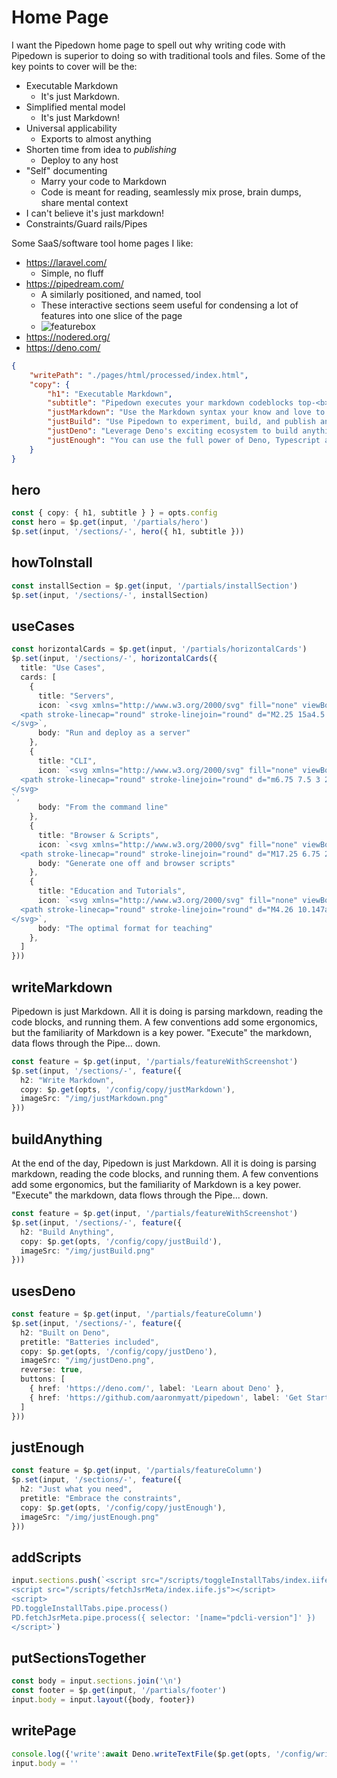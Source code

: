 # Home Page

I want the Pipedown home page to spell out why writing code with Pipedown is superior to doing so with traditional tools and files. Some of the key points to cover will be the:
- Executable Markdown
  - It's just Markdown.
- Simplified mental model
  - It's just Markdown!
- Universal applicability
  - Exports to almost anything
- Shorten time from idea to _publishing_
  - Deploy to any host
- "Self" documenting
  - Marry your code to Markdown
  - Code is meant for reading, seamlessly mix prose, brain dumps, share mental context
- I can't believe it's just markdown!
- Constraints/Guard rails/Pipes




Some SaaS/software tool home pages I like:
- https://laravel.com/
  - Simple, no fluff
- https://pipedream.com/
  - A similarly positioned, and named, tool
  - These interactive sections seem useful for condensing a lot of features into one slice of the page
  - ![featurebox](../../img/featurebox.png)
- https://nodered.org/
- https://deno.com/

```json
{
    "writePath": "./pages/html/processed/index.html",
    "copy": {
        "h1": "Executable Markdown",
        "subtitle": "Pipedown executes your markdown codeblocks top-<b>down</b>, turning your markdown into general purpose <b>executable</b> pipelines",
        "justMarkdown": "Use the Markdown syntax your know and love to expressively describe, document and teach your ideas.",
        "justBuild": "Use Pipedown to experiment, build, and publish any idea. From standalone scripts to serving websites, Pipedown will adapt to your needs.",
        "justDeno": "Leverage Deno's exciting ecosystem to build anything you can imagine. Pipedown is just Markdown, but with super (Deno) powers.",
        "justEnough": "You can use the full power of Deno, Typescript and WebAssembly <i>within</i> Pipedown codeblocks. <br/><br/> Pipedown handles the communication between codeblocks, and understands a few carefully crafted conventions to interpret your markdown and make writing code as simple as prose."
    }
}
```

## hero
```ts
const { copy: { h1, subtitle } } = opts.config
const hero = $p.get(input, '/partials/hero')
$p.set(input, '/sections/-', hero({ h1, subtitle }))
```

## howToInstall
```ts
const installSection = $p.get(input, '/partials/installSection')
$p.set(input, '/sections/-', installSection)
```

## useCases
```ts
const horizontalCards = $p.get(input, '/partials/horizontalCards')
$p.set(input, '/sections/-', horizontalCards({
  title: "Use Cases",
  cards: [
    {
      title: "Servers",
      icon: `<svg xmlns="http://www.w3.org/2000/svg" fill="none" viewBox="0 0 24 24" stroke-width="1.5" stroke="currentColor" class="w-6 h-6">
  <path stroke-linecap="round" stroke-linejoin="round" d="M2.25 15a4.5 4.5 0 0 0 4.5 4.5H18a3.75 3.75 0 0 0 1.332-7.257 3 3 0 0 0-3.758-3.848 5.25 5.25 0 0 0-10.233 2.33A4.502 4.502 0 0 0 2.25 15Z" />
</svg>`,
      body: "Run and deploy as a server"
    },
    {
      title: "CLI",
      icon: `<svg xmlns="http://www.w3.org/2000/svg" fill="none" viewBox="0 0 24 24" stroke-width="1.5" stroke="currentColor" class="w-6 h-6">
  <path stroke-linecap="round" stroke-linejoin="round" d="m6.75 7.5 3 2.25-3 2.25m4.5 0h3m-9 8.25h13.5A2.25 2.25 0 0 0 21 18V6a2.25 2.25 0 0 0-2.25-2.25H5.25A2.25 2.25 0 0 0 3 6v12a2.25 2.25 0 0 0 2.25 2.25Z" />
</svg>
`,
      body: "From the command line"
    },
    {
      title: "Browser & Scripts",
      icon: `<svg xmlns="http://www.w3.org/2000/svg" fill="none" viewBox="0 0 24 24" stroke-width="1.5" stroke="currentColor" class="w-6 h-6">
  <path stroke-linecap="round" stroke-linejoin="round" d="M17.25 6.75 22.5 12l-5.25 5.25m-10.5 0L1.5 12l5.25-5.25m7.5-3-4.5 16.5" /></svg>`,
      body: "Generate one off and browser scripts"
    },
    {
      title: "Education and Tutorials",
      icon: `<svg xmlns="http://www.w3.org/2000/svg" fill="none" viewBox="0 0 24 24" stroke-width="1.5" stroke="currentColor" class="w-6 h-6">
  <path stroke-linecap="round" stroke-linejoin="round" d="M4.26 10.147a60.438 60.438 0 0 0-.491 6.347A48.62 48.62 0 0 1 12 20.904a48.62 48.62 0 0 1 8.232-4.41 60.46 60.46 0 0 0-.491-6.347m-15.482 0a50.636 50.636 0 0 0-2.658-.813A59.906 59.906 0 0 1 12 3.493a59.903 59.903 0 0 1 10.399 5.84c-.896.248-1.783.52-2.658.814m-15.482 0A50.717 50.717 0 0 1 12 13.489a50.702 50.702 0 0 1 7.74-3.342M6.75 15a.75.75 0 1 0 0-1.5.75.75 0 0 0 0 1.5Zm0 0v-3.675A55.378 55.378 0 0 1 12 8.443m-7.007 11.55A5.981 5.981 0 0 0 6.75 15.75v-1.5" />
</svg>`,
      body: "The optimal format for teaching"
    },
  ]
}))
```


## writeMarkdown
Pipedown is just Markdown. All it is doing is parsing markdown, reading the code blocks, and running them. A few conventions add some ergonomics, but the familiarity of Markdown is a key power. "Execute" the markdown, data flows through the Pipe... down.

```ts
const feature = $p.get(input, '/partials/featureWithScreenshot')
$p.set(input, '/sections/-', feature({
  h2: "Write Markdown",
  copy: $p.get(opts, '/config/copy/justMarkdown'),
  imageSrc: "/img/justMarkdown.png"
}))
```

## buildAnything
At the end of the day, Pipedown is just Markdown. All it is doing is parsing markdown, reading the code blocks, and running them. A few conventions add some ergonomics, but the familiarity of Markdown is a key power. "Execute" the markdown, data flows through the Pipe... down.

```ts
const feature = $p.get(input, '/partials/featureWithScreenshot')
$p.set(input, '/sections/-', feature({
  h2: "Build Anything",
  copy: $p.get(opts, '/config/copy/justBuild'),
  imageSrc: "/img/justBuild.png"
}))
```

## usesDeno
```ts
const feature = $p.get(input, '/partials/featureColumn')
$p.set(input, '/sections/-', feature({
  h2: "Built on Deno",
  pretitle: "Batteries included",
  copy: $p.get(opts, '/config/copy/justDeno'),
  imageSrc: "/img/justDeno.png",
  reverse: true,
  buttons: [
    { href: 'https://deno.com/', label: 'Learn about Deno' },
    { href: 'https://github.com/aaronmyatt/pipedown', label: 'Get Started' }
  ]
}))
```

## justEnough
```ts
const feature = $p.get(input, '/partials/featureColumn')
$p.set(input, '/sections/-', feature({
  h2: "Just what you need",
  pretitle: "Embrace the constraints",
  copy: $p.get(opts, '/config/copy/justEnough'),
  imageSrc: "/img/justEnough.png"
}))
```

## addScripts
```ts
input.sections.push(`<script src="/scripts/toggleInstallTabs/index.iife.js"></script>
<script src="/scripts/fetchJsrMeta/index.iife.js"></script>
<script>
PD.toggleInstallTabs.pipe.process()
PD.fetchJsrMeta.pipe.process({ selector: '[name="pdcli-version"]' })
</script>`)
```

## putSectionsTogether
```ts
const body = input.sections.join('\n')
const footer = $p.get(input, '/partials/footer')
input.body = input.layout({body, footer})
```

## writePage
```ts
console.log({'write':await Deno.writeTextFile($p.get(opts, '/config/writePath'), input.body)})
input.body = ''
```
